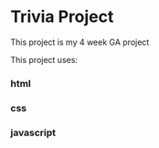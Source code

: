 # Trivia Project

This project is my 4 week GA project

This project uses:

### html
### css
### javascript
